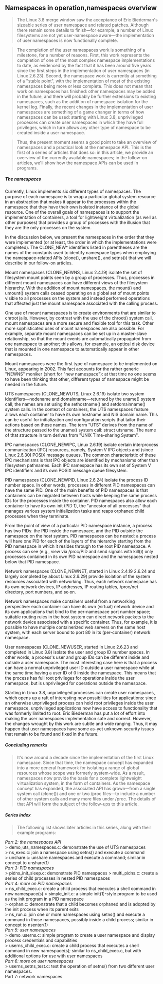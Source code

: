 
## Namespaces in operation,namespaces overview

> The Linux 3.8 merge window saw the acceptance of Eric Biederman's sizeable series of user namespace and related patches. Although there remain some details to finish—for example, a number of Linux filesystems are not yet user-namespace aware—the implementation of user namespaces is now functionally complete.

> The completion of the user namespaces work is something of a milestone, for a number of reasons. First, this work represents the completion of one of the most complex namespace implementations to date, as evidenced by the fact that it has been around five years since the first steps in the implementation of user namespaces (in Linux 2.6.23). Second, the namespace work is currently at something of a "stable point", with the implementation of most of the existing namespaces being more or less complete. This does not mean that work on namespaces has finished: other namespaces may be added in the future, and there will probably be further extensions to existing namespaces, such as the addition of namespace isolation for the kernel log. Finally, the recent changes in the implementation of user namespaces are something of a game changer in terms of how namespaces can be used: starting with Linux 3.8, unprivileged processes can create user namespaces in which they have full privileges, which in turn allows any other type of namespace to be created inside a user namespace.

> Thus, the present moment seems a good point to take an overview of namespaces and a practical look at the namespace API. This is the first of a series of articles that does so: in this article, we provide an overview of the currently available namespaces; in the follow-on articles, we'll show how the namespace APIs can be used in programs.

##### **The namespaces**

   Currently, Linux implements six different types of namespaces. The purpose of each namespace is to wrap a particular global system resource in an abstraction that makes it appear to the processes within the namespace that they have their own isolated instance of the global resource. One of the overall goals of namespaces is to support the implementation of containers, a tool for lightweight virtualization (as well as other purposes) that provides a group of processes with the illusion that they are the only processes on the system.

   In the discussion below, we present the namespaces in the order that they were implemented (or at least, the order in which the implementations were completed). The CLONE_NEW* identifiers listed in parentheses are the names of the constants used to identify namespace types when employing the namespace-related APIs (clone(), unshare(), and setns()) that we will describe in our follow-on articles.

   Mount namespaces (CLONE_NEWNS, Linux 2.4.19) isolate the set of filesystem mount points seen by a group of processes. Thus, processes in different mount namespaces can have different views of the filesystem hierarchy. With the addition of mount namespaces, the mount() and umount() system calls ceased operating on a global set of mount points visible to all processes on the system and instead performed operations that affected just the mount namespace associated with the calling process.

   One use of mount namespaces is to create environments that are similar to chroot jails. However, by contrast with the use of the chroot() system call, mount namespaces are a more secure and flexible tool for this task. Other more sophisticated uses of mount namespaces are also possible. For example, separate mount namespaces can be set up in a master-slave relationship, so that the mount events are automatically propagated from one namespace to another; this allows, for example, an optical disk device that is mounted in one namespace to automatically appear in other namespaces.

   Mount namespaces were the first type of namespace to be implemented on Linux, appearing in 2002. This fact accounts for the rather generic "NEWNS" moniker (short for "new namespace"): at that time no one seems to have been thinking that other, different types of namespace might be needed in the future.

   UTS namespaces (CLONE_NEWUTS, Linux 2.6.19) isolate two system identifiers—nodename and domainname—returned by the uname() system call; the names are set using the sethostname() and setdomainname() system calls. In the context of containers, the UTS namespaces feature allows each container to have its own hostname and NIS domain name. This can be useful for initialization and configuration scripts that tailor their actions based on these names. The term "UTS" derives from the name of the structure passed to the uname() system call: struct utsname. The name of that structure in turn derives from "UNIX Time-sharing System".

   IPC namespaces (CLONE_NEWIPC, Linux 2.6.19) isolate certain interprocess communication (IPC) resources, namely, System V IPC objects and (since Linux 2.6.30) POSIX message queues. The common characteristic of these IPC mechanisms is that IPC objects are identified by mechanisms other than filesystem pathnames. Each IPC namespace has its own set of System V IPC identifiers and its own POSIX message queue filesystem.

   PID namespaces (CLONE_NEWPID, Linux 2.6.24) isolate the process ID number space. In other words, processes in different PID namespaces can have the same PID. One of the main benefits of PID namespaces is that containers can be migrated between hosts while keeping the same process IDs for the processes inside the container. PID namespaces also allow each container to have its own init (PID 1), the "ancestor of all processes" that manages various system initialization tasks and reaps orphaned child processes when they terminate.

   From the point of view of a particular PID namespace instance, a process has two PIDs: the PID inside the namespace, and the PID outside the namespace on the host system. PID namespaces can be nested: a process will have one PID for each of the layers of the hierarchy starting from the PID namespace in which it resides through to the root PID namespace. A process can see (e.g., view via /proc/PID and send signals with kill()) only processes contained in its own PID namespace and the namespaces nested below that PID namespace.

   Network namespaces (CLONE_NEWNET, started in Linux 2.4.19 2.6.24 and largely completed by about Linux 2.6.29) provide isolation of the system resources associated with networking. Thus, each network namespace has its own network devices, IP addresses, IP routing tables, /proc/net directory, port numbers, and so on.

   Network namespaces make containers useful from a networking perspective: each container can have its own (virtual) network device and its own applications that bind to the per-namespace port number space; suitable routing rules in the host system can direct network packets to the network device associated with a specific container. Thus, for example, it is possible to have multiple containerized web servers on the same host system, with each server bound to port 80 in its (per-container) network namespace.

   User namespaces (CLONE_NEWUSER, started in Linux 2.6.23 and completed in Linux 3.8) isolate the user and group ID number spaces. In other words, a process's user and group IDs can be different inside and outside a user namespace. The most interesting case here is that a process can have a normal unprivileged user ID outside a user namespace while at the same time having a user ID of 0 inside the namespace. This means that the process has full root privileges for operations inside the user namespace, but is unprivileged for operations outside the namespace.

   Starting in Linux 3.8, unprivileged processes can create user namespaces, which opens up a raft of interesting new possibilities for applications: since an otherwise unprivileged process can hold root privileges inside the user namespace, unprivileged applications now have access to functionality that was formerly limited to root. Eric Biederman has put a lot of effort into making the user namespaces implementation safe and correct. However, the changes wrought by this work are subtle and wide ranging. Thus, it may happen that user namespaces have some as-yet unknown security issues that remain to be found and fixed in the future.

##### **Concluding remarks**

> It's now around a decade since the implementation of the first Linux namespace. Since that time, the namespace concept has expanded into a more general framework for isolating a range of global resources whose scope was formerly system-wide. As a result, namespaces now provide the basis for a complete lightweight virtualization system, in the form of containers. As the namespace concept has expanded, the associated API has grown—from a single system call (clone()) and one or two /proc files—to include a number of other system calls and many more files under /proc. The details of that API will form the subject of the follow-ups to this article.

##### **Series index**

> The following list shows later articles in this series, along with their example programs:

*Part 2: the namespaces API*  
    > demo_uts_namespaces.c: demonstrate the use of UTS namespaces  
    > ns_exec.c: join a namespace using setns() and execute a command  
    > unshare.c: unshare namespaces and execute a command; similar in concept to unshare(1)  
*Part 3: PID namespaces*  
    > pidns_init_sleep.c: demonstrate PID namespaces
    > multi_pidns.c: create a series of child processes in nested PID namespaces   
*Part 4: more on PID namespaces*  
    > ns_child_exec.c: create a child process that executes a shell command in new namespace(s)
    > simple_init.c: a simple init(1)-style program to be used as the init program in a PID namespace  
    > orphan.c: demonstrate that a child becomes orphaned and is adopted by the init process when its parent exits  
    > ns_run.c: join one or more namespaces using setns() and execute a command in those namespaces, possibly inside a child process; similar in concept to nsenter(1)  
*Part 5: user namespaces*   
    > demo_userns.c: simple program to create a user namespace and display process credentials and capabilities  
    > userns_child_exec.c: create a child process that executes a shell command in new namespace(s); similar to ns_child_exec.c, but with additional options for use with user namespaces  
*Part 6: more on user namespaces*  
    > userns_setns_test.c: test the operation of setns() from two different user namespaces.  
Part 7: network namespaces  
